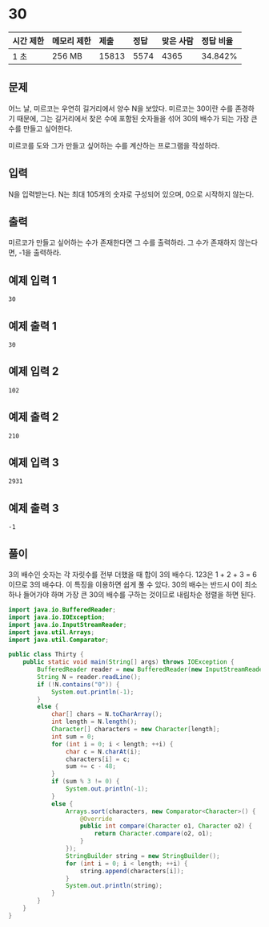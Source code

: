 # 30 

| 시간 제한 | 메모리 제한 | 제출  | 정답 | 맞은 사람 | 정답 비율 |
| :-------- | :---------- | :---- | :--- | :-------- | :-------- |
| 1 초      | 256 MB      | 15813 | 5574 | 4365      | 34.842%   |

## 문제

어느 날, 미르코는 우연히 길거리에서 양수 N을 보았다. 미르코는 30이란 수를 존경하기 때문에, 그는 길거리에서 찾은 수에 포함된 숫자들을 섞어 30의 배수가 되는 가장 큰 수를 만들고 싶어한다.

미르코를 도와 그가 만들고 싶어하는 수를 계산하는 프로그램을 작성하라.

## 입력

N을 입력받는다. N는 최대 105개의 숫자로 구성되어 있으며, 0으로 시작하지 않는다.

## 출력

미르코가 만들고 싶어하는 수가 존재한다면 그 수를 출력하라. 그 수가 존재하지 않는다면, -1을 출력하라.

## 예제 입력 1

```
30
```

## 예제 출력 1

```
30
```

## 예제 입력 2

```
102
```

## 예제 출력 2

```
210
```

## 예제 입력 3

```
2931
```

## 예제 출력 3

```
-1
```

## 풀이

3의 배수인 숫자는 각 자릿수를 전부 더했을 때 합이 3의 배수다. 123은 1 + 2 + 3 = 6이므로 3의 배수다. 이 특징을 이용하면 쉽게 풀 수 있다. 30의 배수는 반드시 0이 최소 하나 들어가야 하며 가장 큰 30의 배수를 구하는 것이므로 내림차순 정렬을 하면 된다.

```java
import java.io.BufferedReader;
import java.io.IOException;
import java.io.InputStreamReader;
import java.util.Arrays;
import java.util.Comparator;
    
public class Thirty {
	public static void main(String[] args) throws IOException {
		BufferedReader reader = new BufferedReader(new InputStreamReader(System.in));
		String N = reader.readLine();
		if (!N.contains("0")) {
			System.out.println(-1);
		} 
		else {
			char[] chars = N.toCharArray();
			int length = N.length();
			Character[] characters = new Character[length];
			int sum = 0;
			for (int i = 0; i < length; ++i) {
				char c = N.charAt(i);
				characters[i] = c;
				sum += c - 48;
			}
			if (sum % 3 != 0) {
				System.out.println(-1);
			}
			else {
				Arrays.sort(characters, new Comparator<Character>() {
					@Override
					public int compare(Character o1, Character o2) {
						return Character.compare(o2, o1);
					}
				});
				StringBuilder string = new StringBuilder();
				for (int i = 0; i < length; ++i) {
					string.append(characters[i]);
				}
				System.out.println(string);	
			}
		}
	}
}
```



